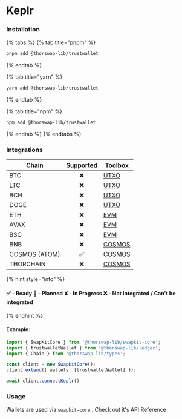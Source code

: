 # Keplr

### Installation

{% tabs %}
{% tab title="pnpm" %}
```bash
pnpm add @thorswap-lib/trustwallet
```
{% endtab %}

{% tab title="yarn" %}
```bash
yarn add @thorswap-lib/trustwallet
```
{% endtab %}

{% tab title="npm" %}
```bash
npm add @thorswap-lib/trustwallet
```
{% endtab %}
{% endtabs %}

### Integrations

<table data-full-width="false"><thead><tr><th>Chain</th><th align="center">Supported</th><th>Toolbox</th></tr></thead><tbody><tr><td>BTC</td><td align="center">❌</td><td><a href="../toolboxes/utxo.md">UTXO</a></td></tr><tr><td>LTC</td><td align="center">❌</td><td><a href="../toolboxes/utxo.md">UTXO</a></td></tr><tr><td>BCH</td><td align="center">❌</td><td><a href="../toolboxes/utxo.md">UTXO</a></td></tr><tr><td>DOGE</td><td align="center">❌</td><td><a href="../toolboxes/utxo.md">UTXO</a></td></tr><tr><td>ETH</td><td align="center">❌</td><td><a href="../toolboxes/evm.md">EVM</a></td></tr><tr><td>AVAX</td><td align="center">❌</td><td><a href="../toolboxes/evm.md">EVM</a></td></tr><tr><td>BSC</td><td align="center">❌</td><td><a href="../toolboxes/evm.md">EVM</a></td></tr><tr><td>BNB</td><td align="center">❌</td><td><a href="../toolboxes/cosmos.md">COSMOS</a></td></tr><tr><td>COSMOS (ATOM)</td><td align="center">✅</td><td><a href="../toolboxes/cosmos.md">COSMOS</a></td></tr><tr><td>THORCHAIN</td><td align="center">❌</td><td><a href="../toolboxes/cosmos.md">COSMOS</a></td></tr></tbody></table>

{% hint style="info" %}
#### ✅ - Ready 🤔 - Planned ⏳ - In Progress ❌ - Not Integrated / Can't be integrated
{% endhint %}

#### Example:&#x20;

```typescript
import { SwapKitCore } from '@thorswap-lib/swapkit-core';
import { trustwalletWallet } from '@thorswap-lib/ledger';
import { Chain } from '@thorswap-lib/types';

const client = new SwapKitCore();
client.extend({ wallets: [trustwalletWallet] });

await client.connectKeplr()
```

### Usage

Wallets are used via `swapkit-core` . Check out it's API Reference
